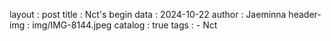 layout : post 
title : Nct's begin 
data : 2024-10-22 
author : Jaeminna 
header-img : img/IMG-8144.jpeg 
catalog : true 
tags : 
     - Nct
